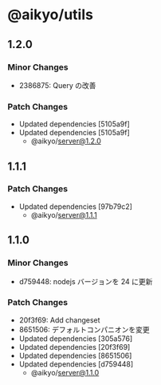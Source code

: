 # @aikyo/utils

## 1.2.0

### Minor Changes

- 2386875: Query の改善

### Patch Changes

- Updated dependencies [5105a9f]
- Updated dependencies [5105a9f]
  - @aikyo/server@1.2.0

## 1.1.1

### Patch Changes

- Updated dependencies [97b79c2]
  - @aikyo/server@1.1.1

## 1.1.0

### Minor Changes

- d759448: nodejs バージョンを 24 に更新

### Patch Changes

- 20f3f69: Add changeset
- 8651506: デフォルトコンパニオンを変更
- Updated dependencies [305a576]
- Updated dependencies [20f3f69]
- Updated dependencies [8651506]
- Updated dependencies [d759448]
  - @aikyo/server@1.1.0
